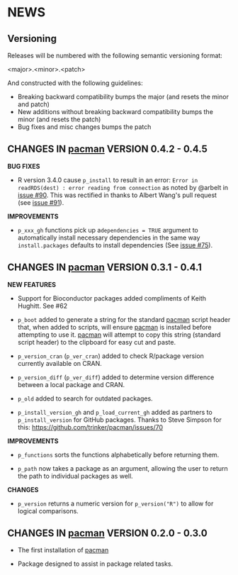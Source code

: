 NEWS 
====

Versioning
----------

Releases will be numbered with the following semantic versioning format:

&lt;major&gt;.&lt;minor&gt;.&lt;patch&gt;

And constructed with the following guidelines:

* Breaking backward compatibility bumps the major (and resets the minor 
  and patch)
* New additions without breaking backward compatibility bumps the minor 
  (and resets the patch)
* Bug fixes and misc changes bumps the patch


**CHANGES** IN <a href="https://github.com/trinker/pacman" target="_blank">pacman</a> VERSION 0.4.2 - 0.4.5
----------------------------------------------------------------

**BUG FIXES**

* R version 3.4.0 cause `p_install` to result in an error: 
  `Error in readRDS(dest) : error reading from connection` as noted by @arbelt
  in <a href="https://github.com/trinker/pacman/issues/90">issue #90</a>.  This was rectified in thanks to Albert Wang's pull request (see 
  <a href="https://github.com/trinker/pacman/issues/91">issue #91</a>).

**IMPROVEMENTS**

* `p_xxx_gh` functions pick up a`dependencies = TRUE` argument to 
  automatically install necessary dependencies in the same way `install.packages` 
  defaults to install dependencies (See <a href="https://github.com/trinker/pacman/issues/75">issue #75</a>).




**CHANGES** IN <a href="https://github.com/trinker/pacman" target="_blank">pacman</a> VERSION 0.3.1 - 0.4.1
----------------------------------------------------------------

**NEW FEATURES**

* Support for Bioconductor packages added compliments of Keith Hughitt.  See #62

* `p_boot` added to generate a string for the standard  <a href="https://github.com/trinker/pacman" target="_blank">pacman</a> script header 
  that, when added to scripts, will ensure  <a href="https://github.com/trinker/pacman" target="_blank">pacman</a> is installed before 
  attempting to use it.   <a href="https://github.com/trinker/pacman" target="_blank">pacman</a> will attempt to copy this string (standard 
  script header) to the clipboard for easy cut and paste.

* `p_version_cran` (`p_ver_cran`) added to check R/package version currently 
  available on CRAN.
  
* `p_version_diff` (`p_ver_diff`) added to determine version difference between 
  a local package and CRAN.
  
* `p_old` added to search for outdated packages.

* `p_install_version_gh` and `p_load_current_gh` added as partners to 
  `p_install_version` for GitHub packages.  Thanks to Steve Simpson for this: 
  https://github.com/trinker/pacman/issues/70  
  
**IMPROVEMENTS**

* `p_functions` sorts the functions alphabetically before returning them.

* `p_path` now takes a package as an argument, allowing the user to return the 
  path to individual packages as well.
  
**CHANGES**

* `p_version` returns a numeric version for `p_version("R")` to allow for 
  logical comparisons.


**CHANGES** IN <a href="https://github.com/trinker/pacman" target="_blank">pacman</a> VERSION 0.2.0 - 0.3.0
----------------------------------------------------------------

* The first installation of <a href="https://github.com/trinker/pacman" target="_blank">pacman</a>

* Package designed to assist in package related tasks.
